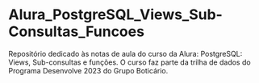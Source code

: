 # Alura_PostgreSQL_Views_Sub-Consultas_Funcoes
Repositório dedicado às notas de aula do curso da Alura: PostgreSQL: Views, Sub-consultas e funções. O curso faz parte da trilha de dados do Programa Desenvolve 2023 do Grupo Boticário.
